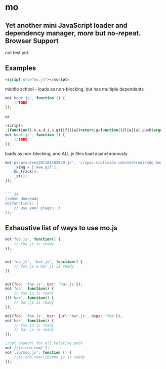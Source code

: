 mo 
=====
Yet another mini JavaScript loader and dependency manager, **mo***re* but no-*re*peat.
Browser Support
---------------
not test yet.

Examples
--------


``` html
<script src="mo.js"></script>
```

middle school - loads as non-blocking, but has multiple dependents

``` js
mo('boot.js', function () {
	//TODO
});
```
or

``` js
<script>
;(function(l,o,a,d,i,n,g){if(l[a])return;g=function(){l[a][a].push(arguments);return l[a]};g[a]=[];l[a]=g;g=o.createElement('script');g.src=n;n=o[i]||o[d](i)[0];i=o[d]('base')[0];i?n.insertBefore(g,i):n.appendChild(g);})(this,document,'mo','getElementsByTagName','head','mo.js');
mo('boot.js', function () {
	//TODO
});
```

loads as non-blocking, and ALL js files load asynchronously

``` js
mo('pv/pvsurvey201101302039.js', '//ipic.staticsdo.com/external/sdo_beacon.js?143620473756', function () {
    _ximg = ['www.gif'];
    ku_track();
    _st();
});


``` js
//when domready
mo(function() {
	// use your plugin :)
});
```

Exhaustive list of ways to use mo.js
-----------------------------------------

``` js
mo('foo.js', function() {
	// foo.js is ready
});


mo('foo.js', 'bar.js', function() {
	// foo.js & bar.js is ready
})


mo({foo: 'foo.js', bar: 'bar.js'});
mo('foo', function() {
	// foo.js is ready
})('bar', function() {
	// bar.js is ready
});

mo({foo: 'foo.js', bar: {url:'bar.js', deps: 'foo'});
mo('bar', function() {
	// foo.js is ready
	// bar.js is ready
});

//set baseUrl for all relative path
mo('//js.cdn.com/');
mo('lib/moo.js', function () {
	//js.cdn.com/lib/moo.js is ready
});

```